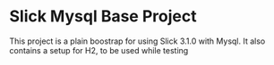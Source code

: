 Slick Mysql Base Project
========================

This project is a plain boostrap for using Slick 3.1.0 with Mysql. It also contains a setup for H2, to be used while testing

